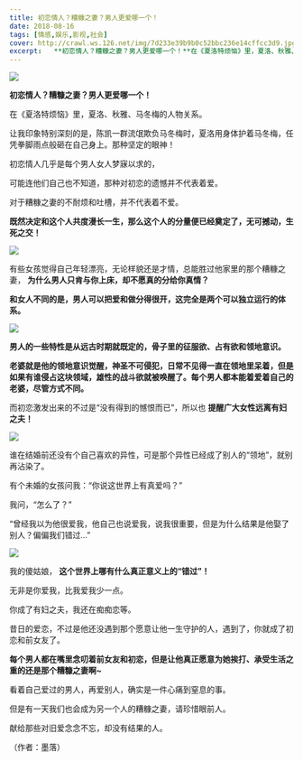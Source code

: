```yaml
---
title: 初恋情人？糟糠之妻？男人更爱哪一个！
date: 2018-08-16
tags: [情感,娱乐,影视,社会]
cover: http://crawl.ws.126.net/img/7d233e39b9b0c52bbc236e14cffcc3d9.jpg
excerpt:   **初恋情人？糟糠之妻？男人更爱哪一个！**在《夏洛特烦恼》里，夏洛、秋雅、马冬梅的人物关
---
```

![](http://crawl.ws.126.net/img/7d233e39b9b0c52bbc236e14cffcc3d9.jpg)  

**初恋情人？糟糠之妻？男人更爱哪一个！**

在《夏洛特烦恼》里，夏洛、秋雅、马冬梅的人物关系。

让我印象特别深刻的是，陈凯一群流氓欺负马冬梅时，夏洛用身体护着马冬梅，任凭拳脚雨点般砸在自己身上。那种坚定的眼神！

初恋情人几乎是每个男人女人梦寐以求的，

可能连他们自己也不知道，那种对初恋的遗憾并不代表着爱。

对于糟糠之妻的不耐烦和吐槽，并不代表着不爱。

**既然决定和这个人共度漫长一生，那么这个人的分量便已经奠定了，无可撼动，生死之交！**

![](http://crawl.ws.126.net/img/dc3572f5b27736673cde76dc8cf513e0.jpg)  

有些女孩觉得自己年轻漂亮，无论样貌还是才情，总能胜过他家里的那个糟糠之妻， **为什么男人只肯与你上床，却不愿真的分给你真情？**

**和女人不同的是，男人可以把爱和做分得很开，这完全是两个可以独立运行的体系。**

![](http://crawl.ws.126.net/img/53c8e8b43d62b0503f762643137abcec.jpg)  

**男人的一些特性是从远古时期就既定的，骨子里的征服欲、占有欲和领地意识。**

**老婆就是他的领地意识觉醒，神圣不可侵犯，日常不见得一直在领地里呆着，但是如果有谁侵占这块领域，雄性的战斗欲就被唤醒了。每个男人都本能着爱着自己的老婆，尽管方式不同。**

而初恋激发出来的不过是“没有得到的憾恨而已”，所以也 **提醒广大女性远离有妇之夫！**

![](http://crawl.ws.126.net/img/896e5a8b81074c20630a022801d19969.jpg)  

谁在结婚前还没有个自己喜欢的异性，可是那个异性已经成了别人的“领地”，就别再沾染了。

有个未婚的女孩问我：“你说这世界上有真爱吗？”

我问，“怎么了？”

“曾经我以为他很爱我，他自己也说爱我，说我很重要，但是为什么结果是他娶了别人？偏偏我们错过...”

![](http://crawl.ws.126.net/img/61d7d4e95dcf98c9be323c70d5fd94db.jpg)  

我的傻姑娘， **这个世界上哪有什么真正意义上的“错过”！**

无非是你爱我，比我爱我少一点。

你成了有妇之夫，我还在痴痴恋等。

昔日的爱恋，不过是他还没遇到那个愿意让他一生守护的人，遇到了，你就成了初恋和前女友了。

**每个男人都在嘴里念叨着前女友和初恋，但是让他真正愿意为她挨打、承受生活之重的还是那个糟糠之妻啊~**

看着自己爱过的男人，再爱别人，确实是一件心痛到窒息的事。

但是有一天我们也会成为另一个人的糟糠之妻，请珍惜眼前人。

献给那些对旧爱念念不忘，却没有结果的人。

（作者：墨落）

